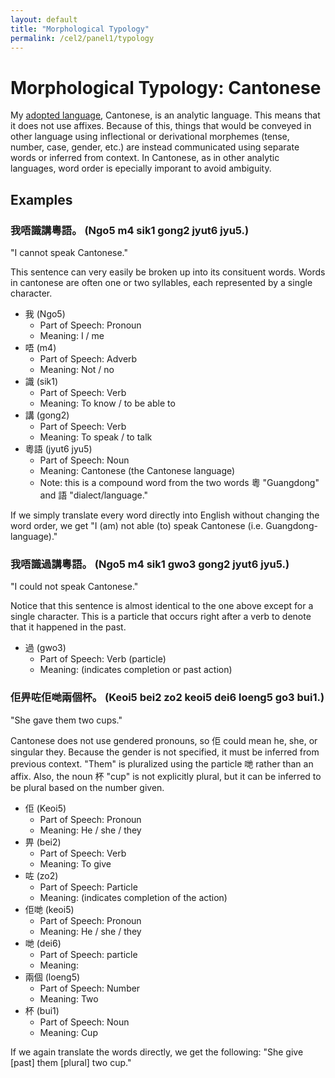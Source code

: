 ```yaml
---
layout: default
title: "Morphological Typology"
permalink: /cel2/panel1/typology
---
```



# Morphological Typology: Cantonese
My [adopted language](/panel2/cantonese), Cantonese, is an analytic language. This means that it does not use affixes. Because of this, things that would be conveyed in other language using inflectional or derivational morphemes (tense, number, case, gender, etc.) are instead communicated using separate words or inferred from context. In Cantonese, as in other analytic languages, word order is epecially imporant to avoid ambiguity.

## Examples

### 我唔識講粵語。 (Ngo5 m4 sik1 gong2 jyut6 jyu5.)
"I cannot speak Cantonese."

This sentence can very easily be broken up into its consituent words. Words in cantonese are often one or two syllables, each represented by a single character.

* 我 (Ngo5)
  * Part of Speech: Pronoun
  * Meaning: I / me
* 唔 (m4)
  * Part of Speech: Adverb
  * Meaning: Not / no
* 識 (sik1)
  * Part of Speech: Verb
  * Meaning: To know / to be able to
* 講 (gong2)
  * Part of Speech: Verb
  * Meaning: To speak / to talk
* 粵語 (jyut6 jyu5)
  * Part of Speech: Noun
  * Meaning: Cantonese (the Cantonese language)
  * Note: this is a compound word from the two words 粵 "Guangdong" and 語 "dialect/language."

If we simply translate every word directly into English without changing the word order, we get "I (am) not able (to) speak Cantonese (i.e. Guangdong-language)."

### 我唔識過講粵語。 (Ngo5 m4 sik1 gwo3 gong2 jyut6 jyu5.)
"I could not speak Cantonese."

Notice that this sentence is almost identical to the one above except for a single character. This is a particle that occurs right after a verb to denote that it happened in the past.

* 過 (gwo3)
  * Part of Speech: Verb (particle)
  * Meaning: (indicates completion or past action)

### 佢畀咗佢哋兩個杯。 (Keoi5 bei2 zo2 keoi5 dei6 loeng5 go3 bui1.)
"She gave them two cups."

Cantonese does not use gendered pronouns, so 佢 could mean he, she, or singular they. Because the gender is not specified, it must be inferred from previous context. "Them" is pluralized using the particle 哋 rather than an affix. Also, the noun 杯 "cup" is not explicitly plural, but it can be inferred to be plural based on the number given.

* 佢 (Keoi5)
  * Part of Speech: Pronoun
  * Meaning: He / she / they
* 畀 (bei2)
  * Part of Speech: Verb
  * Meaning: To give
* 咗 (zo2)
  * Part of Speech: Particle
  * Meaning: (indicates completion of the action)
* 佢哋 (keoi5)
  * Part of Speech: Pronoun
  * Meaning: He / she / they
* 哋 (dei6)
  * Part of Speech: particle
  * Meaning:
* 兩個 (loeng5)
  * Part of Speech: Number
  * Meaning: Two
* 杯 (bui1)
  * Part of Speech: Noun
  * Meaning: Cup

If we again translate the words directly, we get the following: "She give \[past\] them \[plural\] two cup."

